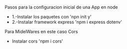 Pasos para la configuracion inicial de una App en node

<ul>
<li>1.-Instalar los paquetes con 'npn init y' </li>
<li>2.-Instalar framework express 'npm i express dotenv'</li>
</ul>

Para MidelWares en este caso Cors
<ul>
<li>Instalar cors 'npm i cors'</li>
</ul>


